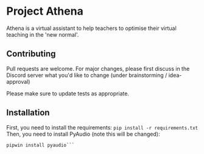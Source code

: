 # Project Athena

Athena is a virtual assistant to help teachers to optimise their virtual teaching in the 'new normal'.


## Contributing
Pull requests are welcome. For major changes, please first discuss in the Discord server what you'd like to change
(under brainstorming / idea-approval)

Please make sure to update tests as appropriate.

## Installation
First, you need to install the requirements:
```pip install -r requirements.txt```
Then, you need to install PyAudio (note this will be changed):
```pip install pipwin
pipwin install pyaudio```
